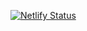 [![Netlify Status](https://api.netlify.com/api/v1/badges/83c7ab35-651f-4ceb-be48-9ee648c489ce/deploy-status)](https://app.netlify.com/sites/giftmaduabuchi/deploys)
